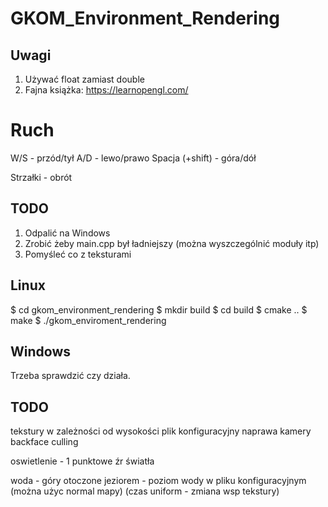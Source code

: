 # GKOM_Environment_Rendering

## Uwagi

1) Używać float zamiast double
2) Fajna książka: https://learnopengl.com/

# Ruch

W/S - przód/tył
A/D - lewo/prawo
Spacja (+shift) - góra/dół

Strzałki - obrót


## TODO

1) Odpalić na Windows
2) Zrobić żeby main.cpp był ładniejszy (można wyszczególnić moduły itp)
3) Pomyśleć co z teksturami

## Linux

$ cd gkom_environment_rendering
$ mkdir build
$ cd build
$ cmake ..
$ make
$ ./gkom_enviroment_rendering


## Windows

Trzeba sprawdzić czy działa.

## TODO

tekstury w zależności od wysokości
plik konfiguracyjny
naprawa kamery
backface culling

oswietlenie - 1 punktowe źr światła

woda - góry otoczone jeziorem - poziom wody w pliku konfiguracyjnym
(można użyc normal mapy)
(czas uniform - zmiana wsp tekstury)